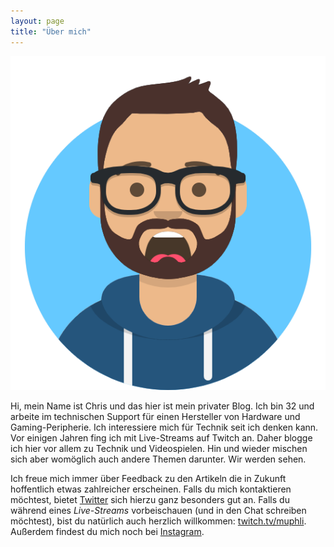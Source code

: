```yaml
---
layout: page
title: "Über mich"
---
```


![Me](/assets/me.png)

Hi, mein Name ist Chris und das hier ist mein privater Blog. Ich bin 32 und arbeite im technischen Support für einen Hersteller von Hardware und Gaming-Peripherie. Ich interessiere mich für Technik seit ich denken kann. Vor einigen Jahren fing ich mit Live-Streams auf Twitch an. Daher blogge ich hier vor allem zu Technik und Videospielen. Hin und wieder mischen sich aber womöglich auch andere Themen darunter. Wir werden sehen.

Ich freue mich immer über Feedback zu den Artikeln die in Zukunft hoffentlich etwas zahlreicher erscheinen. Falls du mich kontaktieren möchtest, bietet [Twitter](https://www.twitter.com/muphli) sich hierzu ganz besonders gut an. Falls du während eines *Live-Streams* vorbeischauen (und in den Chat schreiben möchtest), bist du natürlich auch herzlich willkommen: [twitch.tv/muphli](https://www.twitch.tv/muphli). Außerdem findest du mich noch bei [Instagram](https://www.instagram.com/muphli).
